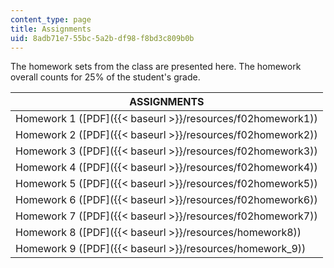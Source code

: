```yaml
---
content_type: page
title: Assignments
uid: 8adb71e7-55bc-5a2b-df98-f8bd3c809b0b
---
```


The homework sets from the class are presented here. The homework overall counts for 25% of the student's grade.

| ASSIGNMENTS |
| --- |
| Homework 1 ([PDF]({{< baseurl >}}/resources/f02homework1)) |
| Homework 2 ([PDF]({{< baseurl >}}/resources/f02homework2)) |
| Homework 3 ([PDF]({{< baseurl >}}/resources/f02homework3)) |
| Homework 4 ([PDF]({{< baseurl >}}/resources/f02homework4)) |
| Homework 5 ([PDF]({{< baseurl >}}/resources/f02homework5)) |
| Homework 6 ([PDF]({{< baseurl >}}/resources/f02homework6)) |
| Homework 7 ([PDF]({{< baseurl >}}/resources/f02homework7)) |
| Homework 8 ([PDF]({{< baseurl >}}/resources/homework8)) |
| Homework 9 ([PDF]({{< baseurl >}}/resources/homework_9))